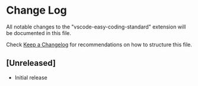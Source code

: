 # Change Log

All notable changes to the "vscode-easy-coding-standard" extension will be documented in this file.

Check [Keep a Changelog](http://keepachangelog.com/) for recommendations on how to structure this file.

## [Unreleased]

- Initial release
